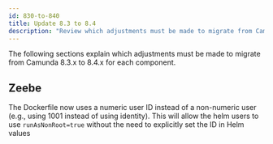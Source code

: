 ```yaml
---
id: 830-to-840
title: Update 8.3 to 8.4
description: "Review which adjustments must be made to migrate from Camunda 8.3.x to Camunda 8.4.0."
---
```


The following sections explain which adjustments must be made to migrate from Camunda 8.3.x to 8.4.x for each component.

## Zeebe

The Dockerfile now uses a numeric user ID instead of a non-numeric user (e.g., using 1001 instead of using identity).
This will allow the helm users to use `runAsNonRoot=true` without the need to explicitly set the ID in Helm values